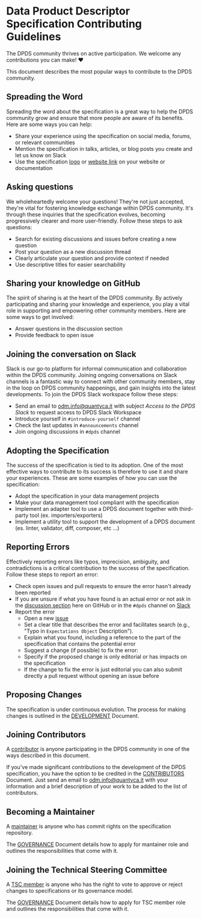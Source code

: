 # Data Product Descriptor Specification Contributing Guidelines
The DPDS community thrives on active participation. We welcome any contributions you can make! ❤️

This document describes the most popular ways to contribute to the DPDS community.

## Spreading the Word
Spreading the word about the specification is a great way to help the DPDS community grow and ensure that more people are aware of its benefits. 
Here are some ways you can help:

* Share your experience using the specification on social media, forums, or relevant communities
* Mention the specification in talks, articles, or blog posts you create and let us know on Slack
* Use the specification [logo](https://dpds.opendatamesh.org/images/logos/opendatamesh.png) or [website link](https://dpds.opendatamesh.org/) on your website or documentation

## Asking questions
We wholeheartedly welcome your questions!  They're not just accepted, they're vital for fostering knowledge exchange within DPDS community. 
It's through these inquiries that the specification evolves, becoming progressively clearer and more user-friendly. Follow these steps to
ask questions:

* Search for existing discussions and issues before creating a new question
* Post your question as a new discussion thread
* Clearly articulate your question and provide context if needed
* Use descriptive titles for easier searchability

## Sharing your knowledge on GitHub
The spirit of sharing is at the heart of the DPDS community. By actively participating and sharing your knowledge and experience, 
you play a vital role in supporting and empowering other community members. 
Here are some ways to get involved:

* Answer questions in the discussion section
* Provide feedback to open issue

## Joining the conversation on Slack
Slack is our go-to platform for informal communication and collaboration within the DPDS community. 
Joining ongoing conversations on Slack channels is a fantastic way to connect with other community members, stay in the loop on 
DPDS community happenings, and gain insights into the latest developments. 
To join the DPDS Slack workspace follow these steps: 

* Send an email to [odm.info@quantyca.it](mailto:odm.info@quantyca.it) with subject _Access to the DPDS Slack_ to request access to DPDS Slack Workspace
* Introduce yourself in `#introduce-yourself` channel
* Check the last updates in `#announcements` channel
* Join ongoing discussions in `#dpds` channel

## Adopting the Specification
The success of the specification is tied to its adoption. One of the most effective ways to contribute to its success 
is therefore to use it and share your experiences. These are some examples of how you can use the specification:

* Adopt the specification in your data management projects
* Make your data management tool compliant with the specification
* Implement an adapter tool to use a DPDS document together with third-party tool (ex. importers/exporters)
* Implement a utility tool to support the  development of a DPDS document (es. linter, validator, diff, composer, etc ...)
  
## Reporting Errors
Effectively reporting errors like typos, imprecision, ambiguity, and contradictions is a critical contribution to the success of the specification. 
Follow these steps to report an error:

* Check open issues and pull requests to ensure the error hasn't already been reported
* If you are unsure if what you have found is an actual error or not ask in the [discussion section](https://github.com/opendatamesh-initiative/odm-specification-dpdescriptor/discussions) here on GitHub or in the `#dpds` channel on [Slack](#joining-the-conversation-on-slack)
* Report the error
    * Open a new [issue](https://github.com/opendatamesh-initiative/odm-specification-dpdescriptor/issues)
    * Set a clear title that describes the error and facilitates search (e.g., "Typo in `Expectations Object` Description").
    * Explain what you found, including a reference to the part of the specification that contains the potential error
    * Suggest a change (if possible) to fix the error:
    * Specify if the proposed change is only editorial or has impacts on the specification
    * If the change to fix the error is just editorial you can also submit directly a pull request without opening an issue before

## Proposing Changes
The specification is under continuous evolution. The process for making changes is outlined in the [DEVELOPMENT](./DEVELOPMENT.md) Document.

## Joining Contributors
A [contributor](#) is anyone participating in the DPDS community in one of the ways described in this document.

If you've made significant contributions to the development of the DPDS specification, you have the option to be credited in the [CONTRIBUTORS](#) Document. 
Just send an email to [odm.info@quantyca.it](mailto:odm.info@quantyca.it) with your information and a brief description of your work to be added to the list of contributors.

## Becoming a Maintainer
A [maintainer](#) is anyone who has commit rights on the specification repository.

The [GOVERNANCE](GOVERNANCE.md) Document details how to apply for mantainer role and outlines the responsibilities that come with it.

## Joining the Technical Steering Committee
A [TSC member](#) is anyone who has the right to vote to approve or reject changes to specifications or its governance model.

The [GOVERNANCE](GOVERNANCE.md) Document details how to apply for TSC member role and outlines the responsibilities that come with it.

